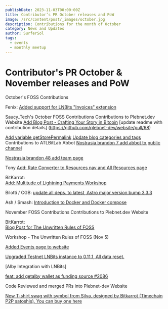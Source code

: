 ```yaml
---
publishDate: 2023-11-03T00:00:00Z
title: Contributor’s PR October releases and PoW
image: /src/content/post/_images/october.jpg
description: Contributions for the month of October
category: News and Updates
author: SurferSol
tags:
  - events
  - monthly meetup
---
```


# Contributor's PR October & November releases and PoW

October's FOSS Contributions

Fenix:
[Added support for LNBits "Invoices" extension](https://github.com/lightningames/pylnbits/pull/82)

Saucy_Tech's October FOSS Contributions
Contributions to Plebnet.dev Website
[Add Blog Post - Crafting Your Story in Bitcoin](https://github.com/plebnet-dev/website/pull/59)
[update readme with contribution details]
(https://github.com/plebnet-dev/website/pull/68)

[Add variable getStorePermalink](https://github.com/plebnet-dev/website/pull/61)
[Update blog categories and tags](https://github.com/plebnet-dev/website/pull/69)
Contributions to ATLBitLab Abbot
[Nostrasia brandon 7 add abbot to public channel](https://github.com/ATLBitLab/abbot/pull/46)

[Nostrasia brandon 48 add team page](https://github.com/ATLBitLab/abbot/pull/49)

Tony
[Add: Rate Converter to Resources nav and All Resources page](https://github.com/plebnet-dev/website/pull/65)

BitKarrot:  
[Add: Multitude of Lightning Payments Workshop](https://github.com/plebnet-dev/Workshops/blob/main/Lightning_payments_16OCT2023Workshop.pdf)

Bilotti / CGB:
[update all deps. to latest, Astro major version bump 3.3.3](https://github.com/plebnet-dev/website/pull/72)

Ash / Smash:
[Introduction to Docker and Docker compose](https://plebnet-dev.github.io/plebnet-compose/)

November FOSS Contributions
Contributions to Plebnet.dev Website

BitKarrot:  
[Blog Post for The Unwritten Rules of FOSS](https://plebnet.dev/unwritten_rules_foss)

Workshop - The Unwritten Rules of FOSS (Nov 5)

[Added Events page to website](https://plebnet.dev/unwritten_rules_foss)

[Upgraded Testnet LNBits instance to 0.11.1, All data reset.](https://testnet.plebnet.dev/)

[Alby Integration with LNBits]

[feat: add getalby wallet as funding source #2086](https://github.com/lnbits/lnbits/pull/2086)

Code Reviewed and merged PRs into Plebnet-dev Website

[New T-shirt swag with symbol from Silva, designed by Bitkarrot (Timechain P2P satoshis). You can buy one here](https://plebnet-dev.printify.me/product/3301517/timechain-p2p-satoshis-unisex-jersey-short-sleeve-tee)
